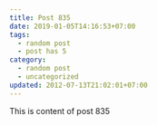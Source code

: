```yaml
---
title: Post 835
date: 2019-01-05T14:16:53+07:00
tags:
  - random post
  - post has 5
category:
  - random post
  - uncategorized
updated: 2012-07-13T21:02:01+07:00
---
```

This is content of post 835